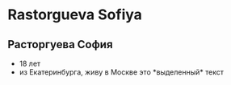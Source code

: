 # Rastorgueva Sofiya
## Расторгуева София 

* 18 лет 
* из Екатеринбурга, живу в Москве
это \*выделенный\* текст
